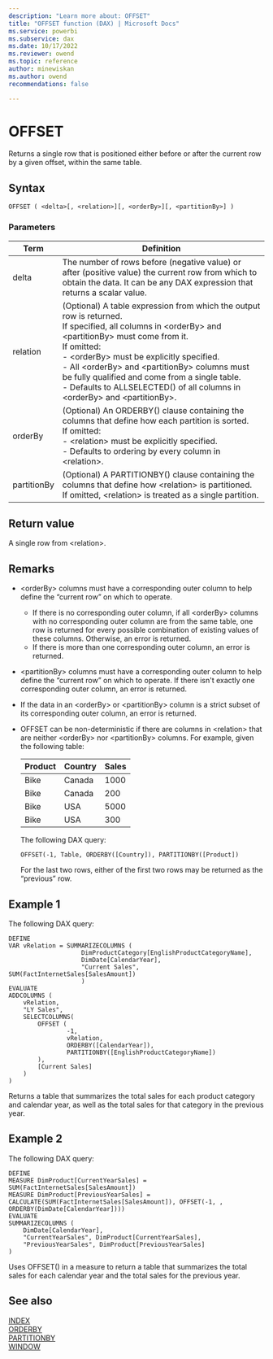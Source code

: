 ```yaml
---
description: "Learn more about: OFFSET"
title: "OFFSET function (DAX) | Microsoft Docs"
ms.service: powerbi 
ms.subservice: dax
ms.date: 10/17/2022
ms.reviewer: owend
ms.topic: reference
author: minewiskan
ms.author: owend 
recommendations: false

---
```


# OFFSET

Returns a single row that is positioned either before or after the current row by a given offset, within the same table.
  
## Syntax  
  
```dax
OFFSET ( <delta>[, <relation>][, <orderBy>][, <partitionBy>] )  
```
  
### Parameters  
  
|Term|Definition|  
|--------|--------------|  
|delta|The number of rows before (negative value) or after (positive value) the current row from which to obtain the data.  It can be any DAX expression that returns a scalar value. |
|relation|(Optional) A table expression from which the output row is returned. <br>If specified, all columns in \<orderBy> and \<partitionBy> must come from it. <br>If omitted: <br>- \<orderBy> must be explicitly specified.<br>- All \<orderBy> and \<partitionBy> columns must be fully qualified and come from a single table. <br>- Defaults to ALLSELECTED() of all columns in \<orderBy> and \<partitionBy>.|
|orderBy|(Optional) An ORDERBY() clause containing the columns that define how each partition is sorted. <br>If omitted: <br>- \<relation> must be explicitly specified. <br>- Defaults to ordering by every column in \<relation>.
|partitionBy|(Optional) A PARTITIONBY() clause containing the columns that define how \<relation> is partitioned. <br> If omitted, \<relation> is treated as a single partition. |
  
## Return value

A single row from \<relation>.  
  
## Remarks

- \<orderBy> columns must have a corresponding outer column to help define the “current row” on which to operate. 
    - If there is no corresponding outer column, if all \<orderBy> columns with no corresponding outer column are from the same table, one row is returned for every possible combination of existing values of these columns. Otherwise, an error is returned.
    - If there is more than one corresponding outer column, an error is returned.

- \<partitionBy> columns must have a corresponding outer column to help define the “current row” on which to operate. If there isn't exactly one corresponding outer column, an error is returned.

- If the data in an \<orderBy> or \<partitionBy> column is a strict subset of its corresponding outer column, an error is returned.

- OFFSET can be non-deterministic if there are columns in \<relation> that are neither \<orderBy> nor \<partitionBy> columns. For example, given the following table:

    |Product  |Country  |Sales  |
    |---------|---------|---------|
    |Bike     |    Canada     |    1000     |
    |Bike     |    Canada     |    200     |
    |Bike     |    USA     |    5000     |
    |Bike     |    USA     |    300     |

    The following DAX query:
    
    ```dax
    OFFSET(-1, Table, ORDERBY([Country]), PARTITIONBY([Product])
    ```
    
    For the last two rows, either of the first two rows may be returned as the “previous” row.  

## Example 1

The following DAX query:
  
```dax
DEFINE
VAR vRelation = SUMMARIZECOLUMNS ( 
                    DimProductCategory[EnglishProductCategoryName], 
                    DimDate[CalendarYear], 
                    "Current Sales", SUM(FactInternetSales[SalesAmount]) 
                    )
EVALUATE
ADDCOLUMNS (
    vRelation, 
    "LY Sales", 
    SELECTCOLUMNS(
        OFFSET ( 
                -1, 
                vRelation, 
                ORDERBY([CalendarYear]), 
                PARTITIONBY([EnglishProductCategoryName])
        ),
        [Current Sales]
    )
)
```

Returns a table that summarizes the total sales for each product category and calendar year, as well as the total sales for that category in the previous year.

## Example 2

The following DAX query:

```dax
DEFINE
MEASURE DimProduct[CurrentYearSales] = SUM(FactInternetSales[SalesAmount])
MEASURE DimProduct[PreviousYearSales] = CALCULATE(SUM(FactInternetSales[SalesAmount]), OFFSET(-1, , ORDERBY(DimDate[CalendarYear])))
EVALUATE
SUMMARIZECOLUMNS (
    DimDate[CalendarYear],
    "CurrentYearSales", DimProduct[CurrentYearSales],
    "PreviousYearSales", DimProduct[PreviousYearSales]
)
```

Uses OFFSET() in a measure to return a table that summarizes the total sales for each calendar year and the total sales for the previous year. 

## See also

[INDEX](index-function-dax.md)  
[ORDERBY](orderby-function-dax.md)  
[PARTITIONBY](partitionby-function-dax.md)  
[WINDOW](window-function-dax.md)
